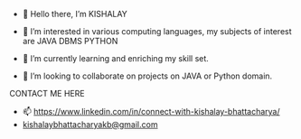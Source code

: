 - 👋 Hello there, I’m KISHALAY


- 👀 I’m interested in various computing languages, my subjects of interest are
        JAVA
        DBMS
        PYTHON


- 🌱 I’m currently learning and enriching my skill set.


- 💞️ I’m looking to collaborate on projects on JAVA or Python domain.


CONTACT ME HERE
- 📫 https://www.linkedin.com/in/connect-with-kishalay-bhattacharya/
- kishalaybhattacharyakb@gmail.com

